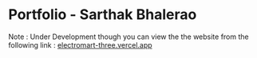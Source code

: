 # Portfolio - Sarthak Bhalerao

Note : Under Development though you can view the the website from the following link : <a href="https://electromart-three.vercel.app/">electromart-three.vercel.app</a>

